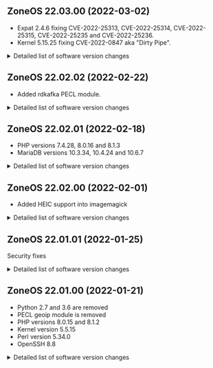 ## ZoneOS 22.03.00 (2022-03-02)

  * Expat 2.4.6 fixing CVE-2022-25313, CVE-2022-25314, CVE-2022-25315, CVE-2022-25235 and CVE-2022-25236.
  * Kernel 5.15.25 fixing CVE-2022-0847 aka "Dirty Pipe".

<details>
  <summary>Detailed list of software version changes</summary>

  ### Changes

  * dev-libs/expat 2.4.4 -> 2.4.6
  * dev-php/pecl-mongodb 1.12.0 -> 1.12.1
  * sys-kernel/zoneos-kernel 5.15.24 -> 5.15.25
</details>

## ZoneOS 22.02.02 (2022-02-22)

  * Added rdkafka PECL module.

<details>
  <summary>Detailed list of software version changes</summary>

  ### Changes

  * app-arch/zstd 1.5.0 -> 1.5.2
  * app-crypt/gnupg 2.2.32-r1 -> 2.2.33-r1
  * media-gfx/imagemagick 7.1.0.25 -> 7.1.0.26
  * media-libs/libvpx 1.10.0 -> 1.11.0
  * media-libs/x265 3.4 -> 3.5-r2
  * net-misc/whois 5.5.10-r1 -> 5.5.11
  * sys-apps/gawk 5.1.0 -> 5.1.1-r1
</details>

## ZoneOS 22.02.01 (2022-02-18)

  * PHP versions 7.4.28, 8.0.16 and 8.1.3
  * MariaDB versions 10.3.34, 10.4.24 and 10.6.7

<details>
  <summary>Detailed list of software version changes</summary>

  ### Changes

  * app-text/poppler 21.11.0 -> 22.01.0
  * dev-db/mariadb 10.3.32 -> 10.3.34
  * dev-db/mariadb 10.4.22 -> 10.4.24
  * dev-db/mariadb 10.6.5 -> 10.6.7
  * dev-db/sqlite 3.35.5 -> 3.37.2
  * dev-lang/php 7.4.27 -> 7.4.28
  * dev-lang/php 8.0.15 -> 8.0.16
  * dev-lang/php 8.1.2 -> 8.1.3
  * dev-libs/expat 2.4.3 -> 2.4.4
  * dev-libs/libuv 1.42.0 -> 1.43.0
  * dev-libs/nspr 4.32 -> 4.33
  * dev-libs/nss 3.68.1 -> 3.68.2
  * dev-libs/protobuf-c 1.3.3-r1 -> 1.4.0-r1
  * dev-php/blackfire 1.73.0 -> 1.74.1
  * dev-php/pecl-redis 5.3.6 -> 5.3.7
  * dev-php/pecl-xdebug 3.1.2 -> 3.1.3
  * dev-php/sourceguardian 12.1.2 -> 13.0
  * media-gfx/imagemagick 7.1.0.22 -> 7.1.0.25
  * media-libs/dav1d 0.9.1 -> 0.9.2
  * media-libs/harfbuzz 3.1.1 -> 3.2.0
  * media-libs/libglvnd 1.3.4 -> 1.4.0
  * media-libs/libwebp 1.1.0 -> 1.2.2
  * net-analyzer/mtr 0.94-r1 -> 0.95
  * net-dns/bind-tools 9.16.24 -> 9.16.26
  * net-libs/nodejs 16.13.2 -> 16.14.0
  * sys-kernel/zoneos-kernel 5.15.18 -> 5.15.24
</details>

## ZoneOS 22.02.00 (2022-02-01)

  * Added HEIC support into imagemagick

<details>
  <summary>Detailed list of software version changes</summary>

  ### Changes

  * dev-vcs/git 2.35.0 -> 2.35.1
  * media-gfx/imagemagick 7.1.0.19 -> 7.1.0.22
  * sys-kernel/zoneos-kernel 5.15.16 -> 5.15.18
</details>

## ZoneOS 22.01.01 (2022-01-25)

  Security fixes

<details>
  <summary>Detailed list of software version changes</summary>

  ### Changes

  * dev-vcs/git 2.34.1 -> 2.35.0
  * sys-kernel/zoneos-kernel 5.15.15 -> 5.15.16
  * sys-libs/timezone-data 2021a-r1 -> 2021a-r2
</details>

## ZoneOS 22.01.00 (2022-01-21)

  * Python 2.7 and 3.6 are removed
  * PECL geoip module is removed
  * PHP versions 8.0.15 and 8.1.2
  * Kernel version 5.5.15
  * Perl version 5.34.0
  * OpenSSH 8.8

<details>
  <summary>Detailed list of software version changes</summary>

  ### Changes

  * app-arch/gzip 1.10 -> 1.11
  * app-arch/snappy 1.1.8 -> 1.1.9
  * app-crypt/gnupg 2.2.27 -> 2.2.32-r1
  * app-crypt/gpgme 1.15.1 -> 1.16.0
  * app-crypt/pinentry 1.1.0-r4 -> 1.2.0
  * app-editors/nano 5.6.1-r2 -> 5.9
  * app-editors/vim 8.2.0814-r100 -> 8.2.3741
  * app-misc/ca-certificates 3.71 -> 3.74
  * app-misc/jq 1.6-r3 -> 1.7_pre20201109
  * app-misc/mc 4.8.26-r1 -> 4.8.27
  * app-misc/tmux 3.2 -> 3.2a
  * app-shells/bash 5.0_p18 -> 5.1_p8
  * app-text/ghostscript-gpl 9.53.3-r4 -> 9.55.0-r1
  * app-text/poppler 21.07.0 -> 21.11.0
  * app-text/qpdf 10.3.2 -> 10.4.0
  * dev-lang/perl 5.30.3-r1 -> 5.34.0-r6
  * dev-lang/php 8.0.14 -> 8.0.15
  * dev-lang/php 8.1.1 -> 8.1.2
  * dev-libs/expat 2.4.1 -> 2.4.3
  * dev-libs/glib 2.68.3-r1 -> 2.68.4
  * dev-libs/hiredis 1.0.0-r1 -> 1.0.2-r1
  * dev-libs/jansson 2.13.1-r1 -> 2.14
  * dev-libs/libbsd 0.10.0 -> 0.11.3
  * dev-libs/libevent 2.1.11 -> 2.1.12
  * dev-libs/libgcrypt 1.8.8 -> 1.9.4
  * dev-libs/libgit2 1.1.1 -> 1.3.0
  * dev-libs/libpcre2 10.37-r2 -> 10.39
  * dev-libs/nss 3.63.1-r1 -> 3.68.1
  * dev-libs/openssl 1.1.1l -> 1.1.1m
  * dev-libs/protobuf 3.17.3 -> 3.19.1
  * dev-perl/Devel-CheckLib 1.130.0 -> 1.140.0
  * dev-perl/Encode-Locale 1.50.0 -> 1.50.0-r1
  * dev-perl/File-Listing 6.40.0-r1 -> 6.140.0
  * dev-perl/HTML-Parser 3.720.0 -> 3.760.0
  * dev-perl/HTML-Tagset 3.200.0-r1 -> 3.200.0-r2
  * dev-perl/HTTP-Cookies 6.40.0 -> 6.100.0
  * dev-perl/HTTP-Date 6.20.0-r1 -> 6.50.0
  * dev-perl/HTTP-Message 6.130.0 -> 6.330.0
  * dev-perl/HTTP-Negotiate 6.10.0-r1 -> 6.10.0-r2
  * dev-perl/IO-HTML 1.1.0 -> 1.4.0
  * dev-perl/IO-Socket-INET6 2.720.0-r1 -> 2.720.0-r2
  * dev-perl/IO-Socket-SSL 2.66.0 -> 2.72.0
  * dev-perl/JSON 2.940.0 -> 4.30.0
  * dev-perl/JSON-XS 3.40.0 -> 4.30.0
  * dev-perl/LWP-MediaTypes 6.20.0-r1 -> 6.40.0
  * dev-perl/LWP-Protocol-https 6.70.0 -> 6.100.0
  * dev-perl/Mozilla-CA 20999999 -> 20999999-r1
  * dev-perl/Net-Daemon 0.480.0-r2 -> 0.490.0
  * dev-perl/Net-HTTP 6.170.0 -> 6.210.0
  * dev-perl/Net-SSLeay 1.880.0-r1 -> 1.900.0
  * dev-perl/PlRPC 0.202.0-r3 -> 0.202.0-r4
  * dev-perl/Role-Tiny 2.0.6 -> 2.2.4
  * dev-perl/Socket6 0.280.0 -> 0.290.0
  * dev-perl/Sys-MemInfo 0.990.0 -> 0.990.0-r1
  * dev-perl/TermReadKey 2.370.0 -> 2.380.0
  * dev-perl/Try-Tiny 0.300.0 -> 0.300.0-r1
  * dev-perl/Types-Serialiser 1.0.0-r1 -> 1.10.0
  * dev-perl/URI 1.730.0 -> 5.90.0
  * dev-perl/Unicode-String 2.100.0 -> 2.100.0-r1
  * dev-perl/WWW-RobotRules 6.20.0-r1 -> 6.20.0-r2
  * dev-perl/common-sense 3.740.0-r1 -> 3.750.0
  * dev-perl/libwww-perl 6.270.0 -> 6.580.0
  * dev-php/blackfire 1.69.0 -> 1.73.0
  * dev-php/ioncube 11.0.0 -> 11.0.1
  * dev-php/pecl-mongodb 1.11.1 -> 1.12.0
  * dev-php/pecl-redis 5.3.4-r1 -> 5.3.6
  * dev-php/pecl-xdebug 3.1.1 -> 3.1.2
  * dev-python/mysqlclient 1.4.6-r1 -> 2.1.0
  * dev-python/pip 20.2.2-r1 -> 21.3.1-r1
  * dev-python/pygobject 3.40.1-r1 -> 3.42.0
  * dev-python/pymongo 3.11.0-r1 -> 4.0.1
  * dev-python/setuptools 46.4.0-r3 -> 59.8.0
  * dev-python/setuptools_scm 4.1.2 -> 6.3.2
  * dev-python/six 1.15.0-r1 -> 1.16.0
  * dev-python/virtualenv 16.7.10-r1 -> 20.10.0-r1
  * dev-vcs/git 2.32.0 -> 2.34.1
  * dev-vcs/subversion 1.14.0-r1 -> 1.14.1
  * media-gfx/gifsicle 1.92 -> 1.93
  * media-gfx/imagemagick 7.1.0.16 -> 7.1.0.19
  * media-libs/dav1d 0.8.2 -> 0.9.1
  * media-libs/freetype 2.10.4 -> 2.11.0-r1
  * media-libs/harfbuzz 2.8.1 -> 3.1.1
  * media-libs/libepoxy 1.5.5 -> 1.5.9-r1
  * media-libs/libglvnd 1.3.3 -> 1.3.4
  * media-video/ffmpeg 4.4-r1 -> 4.4.1-r1
  * net-dns/bind 9.16.22 -> 9.16.24
  * net-dns/libidn 1.37 -> 1.38-r1
  * net-ftp/ftp 0.17.23.0.2.1 -> 0.17.34.0.2.5.1
  * net-libs/ldns 1.7.1-r4 -> 1.8.0-r4
  * net-libs/nodejs 16.13.0 -> 16.13.2
  * net-misc/curl 7.80.0 -> 7.81.0
  * net-misc/openssh 8.6_p1-r1 -> 8.8_p1-r4
  * net-misc/wget 1.21.1 -> 1.21.2
  * net-nds/openldap 2.4.57-r2 -> 2.4.58-r2
  * net-print/cups-filters 1.28.3 -> 1.28.10-r1
  * perl-core/File-Temp 0.230.900 -> 0.231.100
  * sys-apps/exa 0.9.0-r1 -> 0.10.1
  * sys-apps/file 5.40-r3 -> 5.41
  * sys-kernel/zoneos-kernel 5.4.167 -> 5.15.15
  * sys-libs/ncurses 6.1_p20190609 -> 6.2_p20210619
  * sys-libs/readline 8.0_p4 -> 8.1_p1-r1
  * sys-process/htop 3.0.5-r1 -> 3.1.2-r1
  * sys-process/procps 3.3.15-r2 -> 3.3.17-r1
  * www-apache/mod_security 2.9.4 -> 2.9.5
  * www-servers/apache 2.4.51-r1 -> 2.4.52
  * x11-base/xorg-proto 2021.4 -> 2021.5
  * x11-libs/gtk+ 3.24.24-r1 -> 3.24.29
  * x11-libs/libX11 1.7.2 -> 1.7.3
  * x11-libs/libXi 1.7.10 -> 1.8
  * x11-libs/libdrm 2.4.107 -> 2.4.109
  * x11-libs/libxkbcommon 1.3.0 -> 1.3.1
  * x11-misc/compose-tables 1.7.2 -> 1.7.3
  * x11-misc/shared-mime-info 2.0-r2 -> 2.1
</details>
